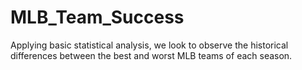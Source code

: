 # MLB_Team_Success
Applying basic statistical analysis, we look to observe the historical differences between the best and worst MLB teams of each season. 

